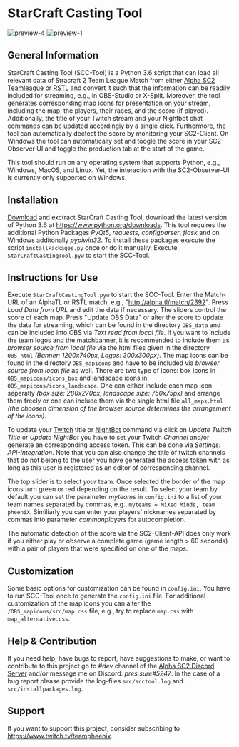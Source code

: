 # StarCraft Casting Tool
![preview-4](https://user-images.githubusercontent.com/26044736/29293674-2d59d470-814c-11e7-863f-177c0de2f810.png)
![preview-1](https://user-images.githubusercontent.com/26044736/29243717-560d80b2-7fa6-11e7-94e7-a040342964b2.png)

## General Information

StarCraft Casting Tool (SCC-Tool) is a Python 3.6 script that can load all relevant data of Stracraft 2 Team League Match from either [Alpha SC2 Teamleague](http://alpha.tl/) or [RSTL](http://hdgame.net/en/tournaments/list/tournament/rstl-12/) and convert it such that the information can be readily included for streaming, e.g., in OBS-Studio or X-Split. Moreover, the tool generates corresponding map icons for presentation on your stream, including the map, the players, their races, and the score (if played). Additionally, the title of your Twitch stream and your Nightbot chat commands can be updated accordingly by a single click. Furthermore, the tool can automatically dectect the score by monitoring your SC2-Client. On Windows the tool can automatically set and toogle the score in your SC2-Observer UI and toggle the production tab at the start of the game.

This tool should run on any operating system that supports Python, e.g., Windows, MacOS, and Linux. Yet, the interaction with the SC2-Observer-UI is currently only supported on Windows.  

## Installation

[Download](https://github.com/teampheenix/StarCraft-Casting-Tool/archive/master.zip) and exctract StarCraft Casting Tool, download the latest version of Python 3.6 at https://www.python.org/downloads. This tool requires the additional Python Packages *PyQt5*, *requests*, *configparser*, *flask* and on Windows additonally *pypiwin32*. To install these packages execute the script `installPackages.py` once or do it manually. Execute `StarCraftCastingTool.pyw` to start the SCC-Tool.

## Instructions for Use

Execute `StarCraftCastingTool.pyw` to start the SCC-Tool. Enter the Match-URL of an AlphaTL or RSTL match, e.g., "http://alpha.tl/match/2392". Press *Load Data from URL* and edit the data if necessary. The sliders control the score of each map. Press "Update OBS Data" or alter the score to update the data for streaming, which can be found in the directory `OBS_data` and can be included into OBS via *Text read from local file*. If you want to include the team logos and the matchbanner, it is recommended to include them as *browser source from local file* via the html files given in the directory `OBS_html` *(Banner: 1200x740px, Logos: 300x300px)*. The map icons can be found in the directory `OBS_mapicons` and have to be included via *browser source from local file* as well. There are two type of icons: box icons in `OBS_mapicons/icons_box` and landscape icons in `OBS_mapicons/icons_landscape`. One can either include each map icon separatly *(box size: 280x270px, landscape size: 750x75px)* and arrange them freely or one can include them via the single html file `all_maps.html` *(the choosen dimension of the browser source determines the arrangement of the icons)*. 

To update your [Twitch](https://www.twitch.tv/) title or [NightBot](https://nightbot.tv/) command via click on *Update Twitch Title* or *Update NightBot* you have to set your Twitch *Channel* and/or generate an corresponding access token. This can be done via *Settings: API-Integration*. Note that you can also change the title of twitch channels that do not belong to the user you have generated the access token with as long as this user is registered as an editor of corresponding channel.

The top slider is to select *your* team. Once selected the border of the map icons turn green or red depending on the result. To select your team by default you can set the parameter *myteams* in `config.ini` to a list of your team names separated by commas, e.g., `myteams = MiXed Minds, team pheeniX`. Similiarly you can enter your players' nicknames separated by commas into parameter *commonplayers* for autocompletion.

The automatic detection of the score via the SC2-Client-API does only work if you either play or observe a complete game (game length > 60 seconds) with a pair of players that were specified on one of the maps. 

## Customization

Some basic options for customization can be found in `config.ini`. You have to run SCC-Tool once to generate the `config.ini` file. For additional customization of the map icons you can alter the `/OBS_mapicons/src/map.css` file, e.g., try to replace `map.css` with `map_alternative.css`.

## Help & Contribution

If you need help, have bugs to report, have suggestions to make, or want to contribute to this project go to *#dev* channel of the [Alpha SC2 Discord Server](https://discordapp.com/invite/yRWNYr) and/or message me on Discord: *pres.sure#5247*. In the case of a bug report please provide the log-files `src/scctool.log` and `src/installpackages.log`.

## Support

If you want to support this project, consider subscribing to https://www.twitch.tv/teampheenix.

